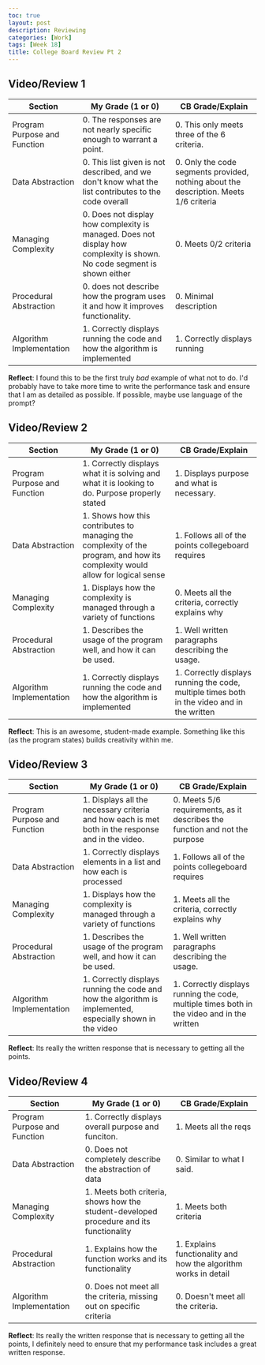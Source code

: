 ```yaml
---
toc: true
layout: post
description: Reviewing 
categories: [Work]
tags: [Week 18]
title: College Board Review Pt 2
---
```


## Video/Review 1

| Section | My Grade (1 or 0) | CB Grade/Explain
| ------- | -------------- | ----------------- | 
| Program Purpose and Function | 0. The responses are not nearly specific enough to warrant a point. | 0. This only meets three of the 6 criteria.| 
| Data Abstraction | 0. This list given is not described, and we don't know what the list contributes to the code overall| 0. Only the code segments provided, nothing about the description. Meets 1/6 criteria| 
| Managing Complexity | 0. Does not display how complexity is managed. Does not display how complexity is shown. No code segment is shown either | 0. Meets 0/2 criteria|
| Procedural Abstraction | 0. does not describe how the program uses it and how it improves functionality. | 0. Minimal description|
| Algorithm Implementation | 1. Correctly displays running the code and how the algorithm is implemented | 1. Correctly displays running |

**Reflect**: I found this to be the first truly *bad* example of what not to do. I'd probably have to take more time to write the performance task and ensure that I am as detailed as possible. If possible, maybe use language of the prompt?

## Video/Review 2

| Section | My Grade (1 or 0) | CB Grade/Explain
| ------- | -------------- | ----------------- | 
| Program Purpose and Function | 1. Correctly displays what it is solving and what it is looking to do. Purpose properly stated | 1. Displays purpose and what is necessary. | 
| Data Abstraction | 1. Shows how this contributes to managing the complexity of the program, and how its complexity would allow for logical sense| 1. Follows all of the points collegeboard requires| 
| Managing Complexity | 1. Displays how the complexity is managed through a variety of functions| 0. Meets all the criteria, correctly explains why|
| Procedural Abstraction | 1. Describes the usage of the program well, and how it can be used. | 1. Well written paragraphs describing the usage.|
| Algorithm Implementation | 1. Correctly displays running the code and how the algorithm is implemented | 1. Correctly displays running the code, multiple times both in the video and in the written |

**Reflect**: This is an awesome, student-made example. Something like this (as the program states) builds creativity within me.

## Video/Review 3

| Section | My Grade (1 or 0) | CB Grade/Explain
| ------- | -------------- | ----------------- | 
| Program Purpose and Function | 1. Displays all the necessary criteria and how each is met both in the response and in the video. | 0. Meets 5/6 requirements, as it describes the function and not the purpose| 
| Data Abstraction | 1. Correctly displays elements in a list and how each is processed| 1. Follows all of the points collegeboard requires| 
| Managing Complexity | 1. Displays how the complexity is managed through a variety of functions| 1. Meets all the criteria, correctly explains why |
| Procedural Abstraction | 1. Describes the usage of the program well, and how it can be used. | 1. Well written paragraphs describing the usage.|
| Algorithm Implementation | 1. Correctly displays running the code and how the algorithm is implemented, especially shown in the video | 1. Correctly displays running the code, multiple times both in the video and in the written |

**Reflect**: Its really the written response that is necessary to getting all the points. 

## Video/Review 4

| Section | My Grade (1 or 0) | CB Grade/Explain
| ------- | -------------- | ----------------- | 
| Program Purpose and Function | 1. Correctly displays overall purpose and funciton. | 1. Meets all the reqs| 
| Data Abstraction | 0. Does not completely describe the abstraction of data | 0. Similar to what I said. | 
| Managing Complexity | 1. Meets both criteria, shows how the student-developed procedure and its functionality | 1. Meets both criteria |
| Procedural Abstraction | 1. Explains how the function works and its functionality | 1. Explains functionality and how the algorithm works in detail|
| Algorithm Implementation | 0. Does not meet all the criteria, missing out on specific criteria | 0. Doesn't meet all the criteria. |

**Reflect**: Its really the written response that is necessary to getting all the points, I definitely need to ensure that my performance task includes a great written response.